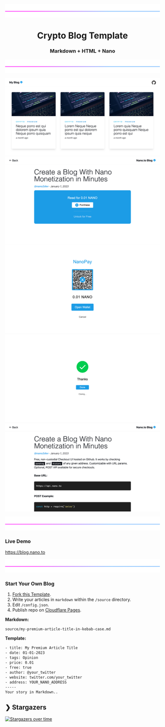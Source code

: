 ![line](https://github.com/fwd/n2/raw/master/.github/line.png)

<h1 align="center">Crypto Blog Template</h1>
<h3 align="center">Markdown + HTML + Nano</h3>

![line](https://github.com/fwd/n2/raw/master/.github/line.png)


![line](https://github.com/fwd/nano-blog/raw/master/.github/banner.png)
![line](https://github.com/fwd/nano-blog/raw/master/.github/payscreen.png)
![line](https://github.com/fwd/nano-blog/raw/master/.github/paywall.png)
![line](https://github.com/fwd/nano-blog/raw/master/.github/success.png)
![line](https://github.com/fwd/nano-blog/raw/master/.github/article.png)


![line](https://github.com/fwd/n2/raw/master/.github/line.png)

### Live Demo

https://blog.nano.to 

![line](https://github.com/fwd/n2/raw/master/.github/line.png)

### Start Your Own Blog

1. [Fork this Template](https://github.com/fwd/nano-blog/generate). 
2. Write your articles in ```markdown``` within the ```/source``` directory.
3. Edit ```/config.json```.
4. Publish repo on [Cloudflare Pages](https://developers.cloudflare.com/pages/).

**Markdown:**

```
source/my-premium-article-title-in-kebab-case.md
```

**Template:**

```
- title: My Premium Article Title
- date: 01-01-2023
- tags: Opinion
- price: 0.01
- free: true
- author: @your_twitter
- website: twitter.com/your_twitter
- address: YOUR_NANO_ADDRESS
-----
Your story in Markdown..
```

## ❯ Stargazers

[![Stargazers over time](https://starchart.cc/fwd/nano-blog.svg)](https://starchart.cc/fwd/nano-blog)
